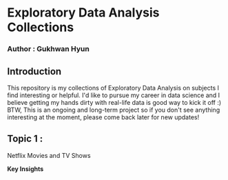# Exploratory Data Analysis Collections

### Author : Gukhwan Hyun

## Introduction
This repository is my collections of Exploratory Data Analysis on subjects I find interesting or helpful.
I'd like to pursue my career in data science and I believe getting my hands dirty with real-life data is good way to kick it off :)
BTW, This is an ongoing and long-term project so if you don't see anything interesting at the moment, please come back later for new updates!

## Topic 1 :
Netflix Movies and TV Shows 
    
**Key Insights**
